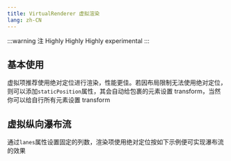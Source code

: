 ```yaml
---
title: VirtualRenderer 虚拟渲染
lang: zh-CN
---
```


:::warning 注
Highly Highly Highly experimental
:::

## 基本使用

虚拟项推荐使用绝对定位进行渲染，性能更佳。若因布局限制无法使用绝对定位，则可以添加`staticPosition`属性，其会自动给包裹的元素设置 transform，当然你可以给自行所有元素设置 transform

<!-- @Code:basicUsage -->

## 虚拟纵向瀑布流

通过`lanes`属性设置固定的列数，渲染项使用绝对定位按如下示例便可实现瀑布流的效果

<!-- @Code:verticalMasonry -->
